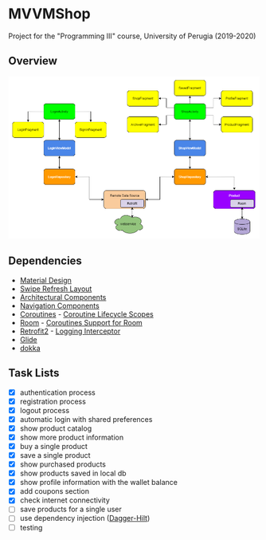 # MVVMShop
Project for the "Programming III" course, University of Perugia (2019-2020)

## Overview
<img src="images/overview.png"/>

## Dependencies
* [Material Design](https://material.io/develop/android/docs/getting-started/)
* [Swipe Refresh Layout](https://developer.android.com/training/swipe/add-swipe-interface)
* [Architectural Components](https://developer.android.com/topic/libraries/architecture)
* [Navigation Components](https://developer.android.com/guide/navigation/navigation-getting-started)
* [Coroutines](https://developer.android.com/kotlin/coroutines) - [Coroutine Lifecycle Scopes](https://developer.android.com/topic/libraries/architecture/coroutines)
* [Room](https://developer.android.com/training/data-storage/room) - [Coroutines Support for Room](https://developer.android.com/topic/libraries/architecture/room)
* [Retrofit2](https://square.github.io/retrofit/) - [Logging Interceptor](https://github.com/square/okhttp/tree/master/okhttp-logging-interceptor)
* [Glide](https://github.com/bumptech/glide)
* [dokka](https://github.com/Kotlin/dokka)

## Task Lists
- [x] authentication process
- [x] registration process
- [x] logout process
- [x] automatic login with shared preferences
- [x] show product catalog
- [x] show more product information
- [x] buy a single product
- [x] save a single product
- [x] show purchased products
- [x] show products saved in local db
- [x] show profile information with the wallet balance
- [x] add coupons section
- [x] check internet connectivity
- [ ] save products for a single user
- [ ] use dependency injection ([Dagger-Hilt](https://developer.android.com/training/dependency-injection/hilt-android))
- [ ] testing
